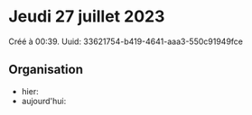 # Jeudi 27 juillet 2023

Créé à 00:39. Uuid: 33621754-b419-4641-aaa3-550c91949fce

## Organisation

- hier:
- aujourd'hui:

